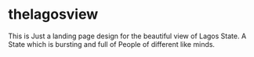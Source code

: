 # thelagosview
This is Just a landing page design for the beautiful view of Lagos State. A State which is bursting and full of People of different like minds.
